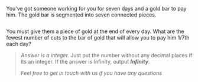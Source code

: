 <div class="markdown-content" id="problem-content">
<p>You’ve got someone working for you for seven days and a gold bar to pay him. The gold bar is segmented into seven connected pieces.</p>
<p><img alt="" src="http://i.imgur.com/hdofhTy.png"/></p>
<p>You must give them a piece of gold at the end of every day. What are the fewest number of cuts to the bar of gold that will allow you to pay him 1/7th each day?</p>
<blockquote>
<p><em>Answer is a integer.</em>  Just put the number without any decimal places if its an integer. If the answer is Infinity, output <strong><em>Infinity</em></strong>.</p>
<p><em>Feel free to get in touch with us if you have any questions</em></p>
</blockquote>
</div>